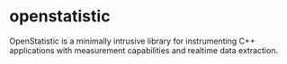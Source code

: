openstatistic
==

OpenStatistic is a minimally intrusive library for instrumenting C++
applications with measurement capabilities and realtime data
extraction.
